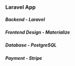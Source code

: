 ### Laravel App

##### Backend - *Laravel*
##### Frontend Design - *Materialize*

##### Database - *PostgreSQL*
##### Payment - *Stripe*